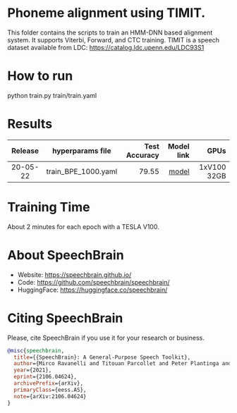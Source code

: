 # Phoneme alignment using TIMIT.
This folder contains the scripts to train an HMM-DNN based alignment system.
It supports Viterbi, Forward, and CTC training.
TIMIT is a speech dataset available from LDC: https://catalog.ldc.upenn.edu/LDC93S1

# How to run
python train.py train/train.yaml

# Results

| Release | hyperparams file | Test Accuracy | Model link | GPUs |
|:-------------:|:---------------------------:| -----:| -----:| --------:| 
| 20-05-22 | train_BPE_1000.yaml | 79.55 | [model](https://drive.google.com/drive/folders/1fXu7JAVUYxZLosH05iBTEPrJyVSCjNRi?usp=sharing)  | 1xV100 32GB |


# Training Time
About 2 minutes for each epoch with a  TESLA V100.


# **About SpeechBrain**
- Website: https://speechbrain.github.io/
- Code: https://github.com/speechbrain/speechbrain/
- HuggingFace: https://huggingface.co/speechbrain/


# **Citing SpeechBrain**
Please, cite SpeechBrain if you use it for your research or business.

```bibtex
@misc{speechbrain,
  title={{SpeechBrain}: A General-Purpose Speech Toolkit},
  author={Mirco Ravanelli and Titouan Parcollet and Peter Plantinga and Aku Rouhe and Samuele Cornell and Loren Lugosch and Cem Subakan and Nauman Dawalatabad and Abdelwahab Heba and Jianyuan Zhong and Ju-Chieh Chou and Sung-Lin Yeh and Szu-Wei Fu and Chien-Feng Liao and Elena Rastorgueva and François Grondin and William Aris and Hwidong Na and Yan Gao and Renato De Mori and Yoshua Bengio},
  year={2021},
  eprint={2106.04624},
  archivePrefix={arXiv},
  primaryClass={eess.AS},
  note={arXiv:2106.04624}
}
```
